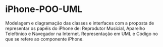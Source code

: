 # iPhone-POO-UML
Modelagem e diagramação  das classes e interfaces com a proposta de representar os papéis do iPhone de: Reprodutor Musicial, Aparelho Telefônico e Navegador na Internet. Representação em UML e Código no que se refere ao componente iPhone.
